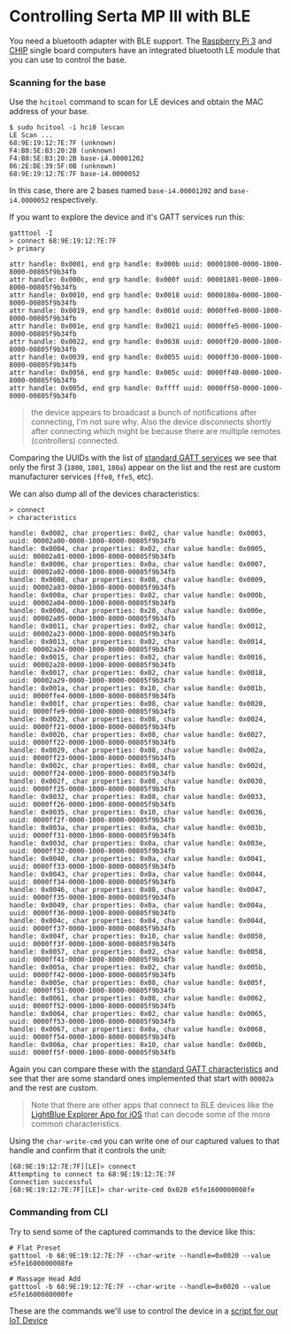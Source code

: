 # Controlling Serta MP III with BLE

You need a bluetooth adapter with BLE support. The [Raspberry Pi 3](https://www.raspberrypi.org/products/raspberry-pi-3-model-b/) and [CHIP](https://getchip.com/pages/chip) single board computers have an integrated bluetooth LE module that you can use to control the base.

### Scanning for the base

Use the `hcitool` command to scan for LE devices and obtain the MAC address of your base.

```
$ sudo hcitool -i hci0 lescan
LE Scan ...
68:9E:19:12:7E:7F (unknown)
F4:B8:5E:B3:20:2B (unknown)
F4:B8:5E:B3:20:2B base-i4.00001202
06:2E:DE:39:5F:0B (unknown)
68:9E:19:12:7E:7F base-i4.0000052
```

In this case, there are 2 bases named `base-i4.00001202` and `base-i4.0000052` respectively.

If you want to explore the device and it's GATT services run this:

```
gatttool -I
> connect 68:9E:19:12:7E:7F
> primary

attr handle: 0x0001, end grp handle: 0x000b uuid: 00001800-0000-1000-8000-00805f9b34fb
attr handle: 0x000c, end grp handle: 0x000f uuid: 00001801-0000-1000-8000-00805f9b34fb
attr handle: 0x0010, end grp handle: 0x0018 uuid: 0000180a-0000-1000-8000-00805f9b34fb
attr handle: 0x0019, end grp handle: 0x001d uuid: 0000ffe0-0000-1000-8000-00805f9b34fb
attr handle: 0x001e, end grp handle: 0x0021 uuid: 0000ffe5-0000-1000-8000-00805f9b34fb
attr handle: 0x0022, end grp handle: 0x0038 uuid: 0000ff20-0000-1000-8000-00805f9b34fb
attr handle: 0x0039, end grp handle: 0x0055 uuid: 0000ff30-0000-1000-8000-00805f9b34fb
attr handle: 0x0056, end grp handle: 0x005c uuid: 0000ff40-0000-1000-8000-00805f9b34fb
attr handle: 0x005d, end grp handle: 0xffff uuid: 0000ff50-0000-1000-8000-00805f9b34fb
```

> the device appears to broadcast a bunch of notifications after connecting, I'm not sure why. Also the device disconnects shortly after connecting which might be because there are multiple remotes (controllers) connected.

Comparing the UUIDs with the list of [standard GATT services](https://www.bluetooth.com/specifications/gatt/services) we see that only the first 3 (`1800`, `1801`, `180a`) appear on the list and the rest are custom manufacturer services (`ffe0`, `ffe5`, etc).

We can also dump all of the devices characteristics:

```
> connect
> characteristics

handle: 0x0002, char properties: 0x02, char value handle: 0x0003, uuid: 00002a00-0000-1000-8000-00805f9b34fb
handle: 0x0004, char properties: 0x02, char value handle: 0x0005, uuid: 00002a01-0000-1000-8000-00805f9b34fb
handle: 0x0006, char properties: 0x0a, char value handle: 0x0007, uuid: 00002a02-0000-1000-8000-00805f9b34fb
handle: 0x0008, char properties: 0x08, char value handle: 0x0009, uuid: 00002a03-0000-1000-8000-00805f9b34fb
handle: 0x000a, char properties: 0x02, char value handle: 0x000b, uuid: 00002a04-0000-1000-8000-00805f9b34fb
handle: 0x000d, char properties: 0x20, char value handle: 0x000e, uuid: 00002a05-0000-1000-8000-00805f9b34fb
handle: 0x0011, char properties: 0x02, char value handle: 0x0012, uuid: 00002a23-0000-1000-8000-00805f9b34fb
handle: 0x0013, char properties: 0x02, char value handle: 0x0014, uuid: 00002a24-0000-1000-8000-00805f9b34fb
handle: 0x0015, char properties: 0x02, char value handle: 0x0016, uuid: 00002a28-0000-1000-8000-00805f9b34fb
handle: 0x0017, char properties: 0x02, char value handle: 0x0018, uuid: 00002a29-0000-1000-8000-00805f9b34fb
handle: 0x001a, char properties: 0x10, char value handle: 0x001b, uuid: 0000ffe4-0000-1000-8000-00805f9b34fb
handle: 0x001f, char properties: 0x08, char value handle: 0x0020, uuid: 0000ffe9-0000-1000-8000-00805f9b34fb
handle: 0x0023, char properties: 0x08, char value handle: 0x0024, uuid: 0000ff21-0000-1000-8000-00805f9b34fb
handle: 0x0026, char properties: 0x08, char value handle: 0x0027, uuid: 0000ff22-0000-1000-8000-00805f9b34fb
handle: 0x0029, char properties: 0x08, char value handle: 0x002a, uuid: 0000ff23-0000-1000-8000-00805f9b34fb
handle: 0x002c, char properties: 0x08, char value handle: 0x002d, uuid: 0000ff24-0000-1000-8000-00805f9b34fb
handle: 0x002f, char properties: 0x08, char value handle: 0x0030, uuid: 0000ff25-0000-1000-8000-00805f9b34fb
handle: 0x0032, char properties: 0x08, char value handle: 0x0033, uuid: 0000ff26-0000-1000-8000-00805f9b34fb
handle: 0x0035, char properties: 0x10, char value handle: 0x0036, uuid: 0000ff2f-0000-1000-8000-00805f9b34fb
handle: 0x003a, char properties: 0x0a, char value handle: 0x003b, uuid: 0000ff31-0000-1000-8000-00805f9b34fb
handle: 0x003d, char properties: 0x0a, char value handle: 0x003e, uuid: 0000ff32-0000-1000-8000-00805f9b34fb
handle: 0x0040, char properties: 0x0a, char value handle: 0x0041, uuid: 0000ff33-0000-1000-8000-00805f9b34fb
handle: 0x0043, char properties: 0x0a, char value handle: 0x0044, uuid: 0000ff34-0000-1000-8000-00805f9b34fb
handle: 0x0046, char properties: 0x08, char value handle: 0x0047, uuid: 0000ff35-0000-1000-8000-00805f9b34fb
handle: 0x0049, char properties: 0x0a, char value handle: 0x004a, uuid: 0000ff36-0000-1000-8000-00805f9b34fb
handle: 0x004c, char properties: 0x04, char value handle: 0x004d, uuid: 0000ff37-0000-1000-8000-00805f9b34fb
handle: 0x004f, char properties: 0x10, char value handle: 0x0050, uuid: 0000ff3f-0000-1000-8000-00805f9b34fb
handle: 0x0057, char properties: 0x02, char value handle: 0x0058, uuid: 0000ff41-0000-1000-8000-00805f9b34fb
handle: 0x005a, char properties: 0x02, char value handle: 0x005b, uuid: 0000ff42-0000-1000-8000-00805f9b34fb
handle: 0x005e, char properties: 0x08, char value handle: 0x005f, uuid: 0000ff51-0000-1000-8000-00805f9b34fb
handle: 0x0061, char properties: 0x08, char value handle: 0x0062, uuid: 0000ff52-0000-1000-8000-00805f9b34fb
handle: 0x0064, char properties: 0x02, char value handle: 0x0065, uuid: 0000ff53-0000-1000-8000-00805f9b34fb
handle: 0x0067, char properties: 0x0a, char value handle: 0x0068, uuid: 0000ff54-0000-1000-8000-00805f9b34fb
handle: 0x006a, char properties: 0x10, char value handle: 0x006b, uuid: 0000ff5f-0000-1000-8000-00805f9b34fb
```

Again you can compare these with the [standard GATT characteristics](https://www.bluetooth.com/specifications/gatt/characteristics) and see that ther are some standard ones implemented that start with `00002a` and the rest are custom.

> Note that there are other apps that connect to BLE devices like the [LightBlue Explorer App for iOS](https://itunes.apple.com/us/app/lightblue-explorer-bluetooth/id557428110) that can decode some of the more common characteristics.

Using the `char-write-cmd` you can write one of our captured values to that handle and confirm that it controls the unit:

```
[68:9E:19:12:7E:7F][LE]> connect
Attempting to connect to 68:9E:19:12:7E:7F
Connection successful
[68:9E:19:12:7E:7F][LE]> char-write-cmd 0x020 e5fe1600000008fe
```

### Commanding from CLI

Try to send some of the captured commands to the device like this:

```
# Flat Preset
gatttool -b 68:9E:19:12:7E:7F --char-write --handle=0x0020 --value e5fe1600000008fe
```

```
# Massage Head Add
gatttool -b 68:9E:19:12:7E:7F --char-write --handle=0x0020 --value e5fe1600080000fe
```

These are the commands we'll use to control the device in a [script for our IoT Device](./03_IOT_DEVICE.md)
